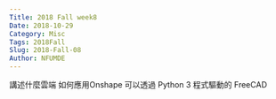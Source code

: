 ```yaml
---
Title: 2018 Fall week8
Date: 2018-10-29
Category: Misc
Tags: 2018Fall
Slug: 2018-Fall-08
Author: NFUMDE
---
```


講述什麼雲端
如何應用Onshape
可以透過 Python 3 程式驅動的 FreeCAD